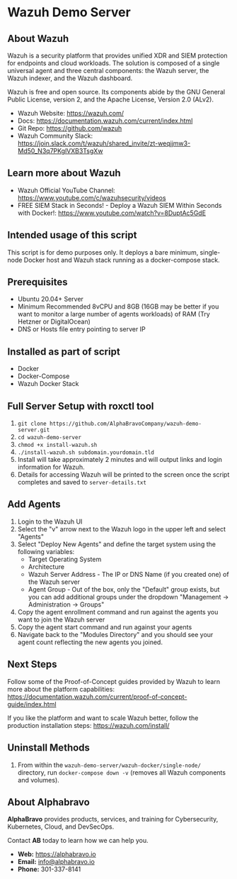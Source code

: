 # Wazuh Demo Server

## About Wazuh

Wazuh is a security platform that provides unified XDR and SIEM protection for endpoints and cloud workloads. The solution is composed of a single universal agent and three central components: the Wazuh server, the Wazuh indexer, and the Wazuh dashboard.

Wazuh is free and open source. Its components abide by the GNU General Public License, version 2, and the Apache License, Version 2.0 (ALv2).

- Wazuh Website: https://wazuh.com/
- Docs: https://documentation.wazuh.com/current/index.html
- Git Repo: https://github.com/wazuh
- Wazuh Community Slack: https://join.slack.com/t/wazuh/shared_invite/zt-weqjjmw3-Md50_N3q7PKglVXB3TsgXw

## Learn more about Wazuh

- Wazuh Official YouTube Channel: https://www.youtube.com/c/wazuhsecurity/videos
- FREE SIEM Stack in Seconds! - Deploy a Wazuh SIEM Within Seconds with Docker!: https://www.youtube.com/watch?v=8DuptAc5GdE

## Intended usage of this script

This script is for demo purposes only. It deploys a bare minimum, single-node Docker host and Wazuh stack running as a docker-compose stack.

## Prerequisites

- Ubuntu 20.04+ Server
- Minimum Recommended 8vCPU and 8GB (16GB may be better if you want to monitor a large number of agents workloads) of RAM (Try Hetzner or DigitalOcean)
- DNS or Hosts file entry pointing to server IP

## Installed as part of script

- Docker
- Docker-Compose
- Wazuh Docker Stack

## Full Server Setup with roxctl tool

1. `git clone https://github.com/AlphaBravoCompany/wazuh-demo-server.git`
2. `cd wazuh-demo-server`
3. `chmod +x install-wazuh.sh`
4. `./install-wazuh.sh subdomain.yourdomain.tld`
5. Install will take approximately 2 minutes and will output links and login information for Wazuh.
6. Details for accessing Wazuh will be printed to the screen once the script completes and saved to `server-details.txt`

## Add Agents

1. Login to the Wazuh UI
2. Select the "v" arrow next to the Wazuh logo in the upper left and select "Agents"
3. Select "Deploy New Agents" and define the target system using the following variables:
    - Target Operating System
    - Architecture
    - Wazuh Server Address - The IP or DNS Name (if you created one) of the Wazuh server
    - Agent Group - Out of the box, only the "Default" group exists, but you can add additional groups under the dropdown "Management -> Administration -> Groups"
4. Copy the agent enrollment command and run against the agents you want to join the Wazuh server
5. Copy the agent start command and run against your agents
6. Navigate back to the "Modules Directory" and you should see your agent count reflecting the new agents you joined.

## Next Steps

Follow some of the Proof-of-Concept guides provided by Wazuh to learn more about the platform capabilities: https://documentation.wazuh.com/current/proof-of-concept-guide/index.html

If you like the platform and want to scale Wazuh better, follow the production installation steps: https://wazuh.com/install/

## Uninstall Methods

1. From within the `wazuh-demo-server/wazuh-docker/single-node/` directory, run `docker-compose down -v` (removes all Wazuh components and volumes).

## About Alphabravo

**AlphaBravo** provides products, services, and training for Cybersecurity, Kubernetes, Cloud, and DevSecOps.

Contact **AB** today to learn how we can help you.

* **Web:** https://alphabravo.io
* **Email:** info@alphabravo.io
* **Phone:** 301-337-8141
